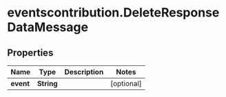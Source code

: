 # eventscontribution.DeleteResponseDataMessage

## Properties

Name | Type | Description | Notes
------------ | ------------- | ------------- | -------------
**event** | **String** |  | [optional] 


